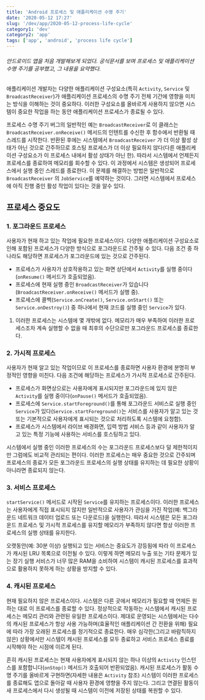 ```yaml
---
title: 'Android 프로세스 및 애플리케이션 수명 주기'
date: '2020-05-12 17:27'
slug: '/dev/app/2020-05-12-process-life-cycle'
category1: 'dev'
category2: 'app'
tags: ['app', 'android', 'process life cycle']
---
```




###### 안드로이드 앱을 처음 개발해보게 되었다. 공식문서를 보며 프로세스 및 애플리케이션 수명 주기를 공부했고, 그 내용을 요약했다.

<!-- end -->



애플리케이션 개발자는 다양한 애플리케이션 구성요소(특히 `Activity`, `Service` 및 `BroadcastReceiver`)가 애플리케이션 프로세스의 수명 주기 전체 기간에 영향을 미치는 방식을 이해하는 것이 중요하다. 이러한 구성요소를 올바르게 사용하지 않으면 시스템이 중요한 작업을 하는 동안 애플리케이션 프로세스가 종료될 수 있다.

프로세스 수명 주기 버그의 일반적인 예는 `BroadcastReceiver`로 이 클래스는 `BroadcastReceiver.onReceive()` 메서드의 인텐트를 수신한 후 함수에서 반환될 때 스레드를 시작한다. 반환된 후에는 시스템에서 `BroadcastReceiver` 가 더 이상 활성 상태가 아닌 것으로 간주하므로 호스팅 프로세스가 더 이상 필요하지 않다(다른 애플리케이션 구성요소가 이 프로세스 내에서 활성 상태가 아닌 한). 따라서 시스템에서 언제든지 프로세스를 종료하여 메모리를 회수할 수 있다. 이 과정에서 시스템은 생성되어 프로세스에서 실행 중인 스레드를 종료한다. 이 문제를 해결하는 방법은 일반적으로 `BroadcastReceiver` 의 `JobService`를 예약하는 것이다. 그러면 시스템에서 프로세스에 아직 진행 중인 활성 작업이 있다는 것을 알수 있다.



## 프로세스 중요도

### 1. 포그라운드 프로세스

사용자가 현재 하고 있는 작업에 필요한 프로세스이다. 다양한 애플리케이션 구성요소로 인해 포함된 프로세스가 다양한 방식으로 포그라운드로 간주될 수 있다. 다음 조건 중 하나라도 해당하면 프로세스가 포그라운드에 있는 것으로 간주된다.

- 프로세스가 사용자가 상호작용하고 있는 화면 상단에서 `Activity`를 실행 중이다(`onResume()` 메서드가 호출되었음).
- 프로세스에 현재 실행 중인 `BroadcastReceiver`가 있습니다(`BroadcastReceiver.onReceive()` 메서드가 실행 중).
- 프로세스에 콜백(`Service.onCreate()`, `Service.onStart()` 또는 `Service.onDestroy()`) 중 하나에서 현재 코드를 실행 중인 `Service`가 있다.

1. 이러한 프로세스는 시스템에 몇 개밖에 없다. 메모리가 매우 부족하여 이러한 프로세스조차 계속 실행할 수 없을 때 최후의 수단으로만 포그라운드 프로세스를 종료한다.



### 2. 가시적 프로세스

사용자가 현재 알고 있는 작업이므로 이 프로세스를 종료하면 사용자 환경에 분명히 부정적인 영향을 미친다. 다음 조건에 해당하는 프로세스가 가시적 프로세스로 간주된다.

- 프로세스가 화면상으로는 사용자에게 표시되지만 포그라운드에 있지 않은 `Activity`를 실행 중이다(`onPause()` 메서드가 호출되었음).
- 프로세스에 `Service.startForeground()`를 통해 포그라운드 서비스로 실행 중인 `Service`가 있다(`Service.startForeground()`는 서비스를 사용자가 알고 있는 것 또는 기본적으로 사용자에게 표시되는 것으로 처리하도록 시스템에 요청함).
- 프로세스가 시스템에서 라이브 배경화면, 입력 방법 서비스 등과 같이 사용자가 알고 있는 특정 기능에 사용하는 서비스를 호스팅하고 있다.

시스템에서 실행 중인 이러한 프로세스의 수는 포그라운드 프로세스보다 덜 제한적이지만 그럼에도 비교적 관리되는 편이다. 이러한 프로세스는 매우 중요한 것으로 간주되며 프로세스의 종료가 모든 포그라운드 프로세스의 실행 상태를 유지하는 데 필요한 상황이 아니라면 종료되지 않는다.



### 3. 서비스 프로세스

`startService()` 메서드로 시작된 `Service`를 유지하는 프로세스이다. 이러한 프로세스는 사용자에게 직접 표시되지 않지만 일반적으로 사용자가 관심을 가진 작업(예: 백그라운드 네트워크 데이터 업로드 또는 다운로드)을 실행한다. 따라서 시스템은 모든 포그라운드 프로세스 및 가시적 프로세스를 유지할 메모리가 부족하지 않다면 항상 이러한 프로세스의 실행 상태를 유지한다.

오랫동안(예: 30분 이상) 실행되고 있는 서비스는 중요도가 강등됨에 따라 이 프로세스가 캐시된 LRU 목록으로 이전될 수 있다. 이렇게 하면 메모리 누출 또는 기타 문제가 있는 장기 실행 서비스가 너무 많은 RAM을 소비하여 시스템이 캐시된 프로세스를 효과적으로 활용하지 못하게 하는 상황을 방지할 수 있다.



### 4. 캐시된 프로세스

현재 필요하지 않은 프로세스이다. 시스템은 다른 곳에서 메모리가 필요할 때 언제든 원하는 대로 이 프로세스를 종료할 수 있다. 정상적으로 작동하는 시스템에서 캐시된 프로세스는 메모리 관리와 관련된 유일한 프로세스이다. 제대로 운영되는 시스템에서는 다수의 캐시된 프로세스가 항상 사용 가능하며(효율적인 애플리케이션 간 전환을 위해) 필요에 따라 가장 오래된 프로세스를 정기적으로 종료한다. 매우 심각한(그리고 바람직하지 않은) 상황에서만 시스템이 캐시된 프로세스를 모두 종료하고 서비스 프로세스 종료를 시작해야 하는 시점에 이르게 된다.

흔히 캐시된 프로세스는 현재 사용자에게 표시되지 않는 하나 이상의 `Activity` 인스턴스를 포함합니다(`onStop()` 메서드가 호출되어 반환되었음). 캐시된 프로세스가 활동 수명 주기를 올바르게 구현하면(자세한 내용은 `Activity` 참조) 시스템이 이러한 프로세스를 종료해도 앱으로 돌아갈 때 사용자 환경에 영향을 주지 않는다. 그리고 연결된 활동이 새 프로세스에서 다시 생성될 때 시스템이 이전에 저장된 상태를 복원할 수 있다.

